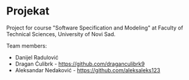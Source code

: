 # Projekat
Project for course "Software Specification and Modeling" at Faculty of Technical Sciences, University of Novi Sad.

Team members:
- Danijel Radulović
- Dragan Ćulibrk - https://github.com/draganculibrk9
- Aleksandar Nedaković - https://github.com/aleksaleks123
